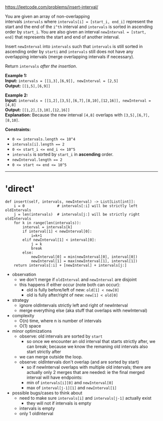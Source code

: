 https://leetcode.com/problems/insert-interval/

You are given an array of non-overlapping intervals `intervals` where `intervals[i] = [start_i, end_i]` represent the start and the end of the `i^th` interval and `intervals` is sorted in ascending order by `start_i`. You are also given an interval `newInterval = [start, end]` that represents the start and end of another interval.

Insert `newInterval` into `intervals` such that `intervals` is still sorted in ascending order by `starti` and `intervals` still does not have any overlapping intervals (merge overlapping intervals if necessary).

Return `intervals` _after the insertion_.


**Example 1:**  
**Input:** `intervals = [[1,3],[6,9]], newInterval = [2,5]`  
**Output:** `[[1,5],[6,9]]`

**Example 2:**  
**Input:** `intervals = [[1,2],[3,5],[6,7],[8,10],[12,16]], newInterval = [4,8]`  
**Output:** `[[1,2],[3,10],[12,16]]`  
**Explanation:** Because the new interval `[4,8]` overlaps with `[3,5],[6,7],[8,10]`.


**Constraints:**
- `0 <= intervals.length <= 10^4`
- `intervals[i].length == 2`
- `0 <= start_i <= end_i <= 10^5`
- `intervals` is sorted by `start_i` in **ascending** order.
- `newInterval.length == 2`
- `0 <= start <= end <= 10^5`

---

# 'direct'

```
def insert(self, intervals, newInterval) -> List[List[int]]:
    i = 0               # intervals[:i] will be strictly left oldIntervals
    j = len(intervals)  # intervals[j:] will be strictly right oldIntervals
    for k in range(len(intervals)):
        interval = intervals[k]
        if interval[1] < newInterval[0]:
            i=k+1
        elif newInterval[1] < interval[0]:
            j = k
            break
        else:
            newInterval[0] = min(newInterval[0], interval[0])
            newInterval[1] = max(newInterval[1], interval[1])
    return intervals[:i] + [newInterval] + intervals[j:]
```

- observation
	- we don't merge if `oldInterval` and `newInterval` are disjoint
	- this happens if either occur (note both can occur):
		- old is fully before/left of new: `old[1] < new[0]`
		- old is fully after/right of new: `new[1] < old[0]`
- strategy
	- ignore oldIntervals strictly left and right of newInterval
	- merge everything else (aka stuff that overlaps with newInterval)
- complexity
	- O(n) time, where n is number of intervals
	- O(1) space
- minor optimizations
	- observe: old intervals are sorted by `start`
		- so once we encounter an old interval that starts strictly after, we can break; because we know the remaning old intervals also start strictly after 
	- we can merge outside the loop.
	- observe: oldIntervals don't overlap (and are sorted by start)
		- so if newInterval overlaps with multiple old intervals; there are actually only 2 merges that are needed: ie the final merged interval will have endpoints:
		- min of `intervals[i][0]` and `newInterval[0]`
		- max of `interval[j-1][1]` and `newInterval[1]`
- possible bugs/cases to think about
	- need to make sure `intervals[i]` and `intervals[j-1]` actually exist
		- they will not if intervals is empty
	- intervals is empty
	- only 1 oldInterval